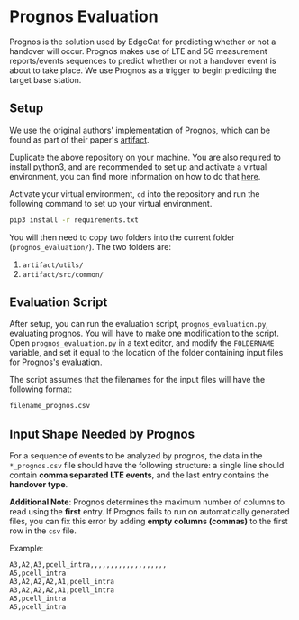 # Prognos Evaluation

Prognos is the solution used by EdgeCat for predicting whether or not a handover will occur. Prognos makes use of LTE and 5G measurement reports/events sequences to predict whether or not a handover event is about to take place. We use Prognos as a trigger to begin predicting the target base station.

## Setup

We use the original authors' implementation of Prognos, which can be found as part of their paper's [artifact](https://github.com/SIGCOMM22-5GMobility/artifact). 

Duplicate the above repository on your machine. You are also required to install python3, and are recommended to set up and activate a virtual environment, you can find more information on how to do that [here](https://pythonbasics.org/virtualenv/). 

Activate your virtual environment, `cd` into the repository and run the following command to set up your virtual environment.

```bash
pip3 install -r requirements.txt
```

You will then need to copy two folders into the current folder (`prognos_evaluation/`). The two folders are:

1. `artifact/utils/`
2. `artifact/src/common/`

## Evaluation Script

After setup, you can run the evaluation script, `prognos_evaluation.py`, evaluating prognos. You will have to make one modification to the script. Open `prognos_evaluation.py` in a text editor, and modify the `FOLDERNAME` variable, and set it equal to the location of the folder containing input files for Prognos's evaluation. 

The script assumes that the filenames for the input files will have the following format: 
```bash
filename_prognos.csv
```

## Input Shape Needed by Prognos

For a sequence of events to be analyzed by prognos, the data in the `*_prognos.csv` file should have the following structure: a single line should contain **comma separated LTE events**, and the last entry contains the **handover type**. 

**Additional Note**: Prognos determines the maximum number of columns to read using the **first** entry. If Prognos fails to run on automatically generated files, you can fix this error by adding **empty columns (commas)** to the first row in the `csv` file.

Example: 
```txt
A3,A2,A3,pcell_intra,,,,,,,,,,,,,,,,,,,
A5,pcell_intra
A3,A2,A2,A2,A1,pcell_intra
A3,A2,A2,A2,A1,pcell_intra
A5,pcell_intra
A5,pcell_intra
```
